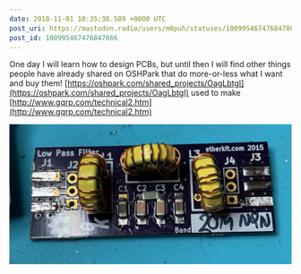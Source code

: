 ```yaml
---
date: 2018-11-01 10:35:38.589 +0000 UTC
post_uri: https://mastodon.radio/users/m0puh/statuses/100995467476847866
post_id: 100995467476847866
---
```

One day I will learn how to design PCBs, but until then I will find other things people have already shared on OSHPark that do more-or-less what I want and buy them! [https://oshpark.com/shared_projects/OagLbtgI](https://oshpark.com/shared_projects/OagLbtgI) used to make [http://www.gqrp.com/technical2.htm](http://www.gqrp.com/technical2.htm)


![20m LPF](9916.jpeg)

